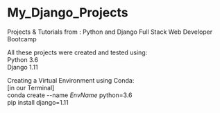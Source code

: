 # My_Django_Projects
Projects &amp; Tutorials from : Python and Django Full Stack Web Developer Bootcamp

All these projects were created and tested using:      
Python 3.6     
Django 1.11      

Creating a Virtual Environment using Conda:    
[in our Terminal]     
conda create --name *EnvName* python=3.6    
pip install django=1.11     
